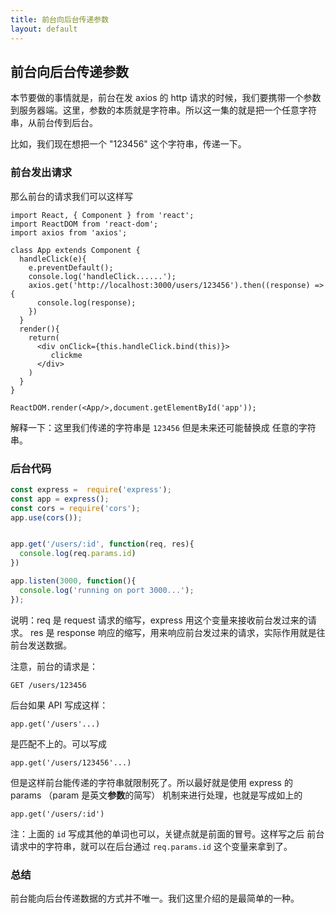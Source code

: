 ```yaml
---
title: 前台向后台传递参数
layout: default
---
```


## 前台向后台传递参数

本节要做的事情就是，前台在发 axios 的 http 请求的时候，我们要携带一个参数到服务器端。这里，参数的本质就是字符串。所以这一集的就是把一个任意字符串，从前台传到后台。

比如，我们现在想把一个 "123456" 这个字符串，传递一下。

### 前台发出请求

那么前台的请求我们可以这样写

```
import React, { Component } from 'react';
import ReactDOM from 'react-dom';
import axios from 'axios';

class App extends Component {
  handleClick(e){
    e.preventDefault();
    console.log('handleClick......');
    axios.get('http://localhost:3000/users/123456').then((response) => {
      console.log(response);
    })
  }
  render(){
    return(
      <div onClick={this.handleClick.bind(this)}>
         clickme
      </div>
    )
  }
}

ReactDOM.render(<App/>,document.getElementById('app'));
```

解释一下：这里我们传递的字符串是 `123456` 但是未来还可能替换成
任意的字符串。

### 后台代码

```js
const express =  require('express');
const app = express();
const cors = require('cors');
app.use(cors());


app.get('/users/:id', function(req, res){
  console.log(req.params.id)
})

app.listen(3000, function(){
  console.log('running on port 3000...');
});
```

说明：req 是 request 请求的缩写，express 用这个变量来接收前台发过来的请求。 res 是 response 响应的缩写，用来响应前台发过来的请求，实际作用就是往前台发送数据。

注意，前台的请求是：

```
GET /users/123456
```

后台如果 API 写成这样：

```
app.get('/users'...)
```

是匹配不上的。可以写成

```
app.get('/users/123456'...)
```

但是这样前台能传递的字符串就限制死了。所以最好就是使用 express 的
params （param 是英文**参数**的简写） 机制来进行处理，也就是写成如上的

```
app.get('/users/:id')
```

注：上面的 `id` 写成其他的单词也可以，关键点就是前面的冒号。这样写之后
前台请求中的字符串，就可以在后台通过 `req.params.id` 这个变量来拿到了。

### 总结

前台能向后台传递数据的方式并不唯一。我们这里介绍的是最简单的一种。
